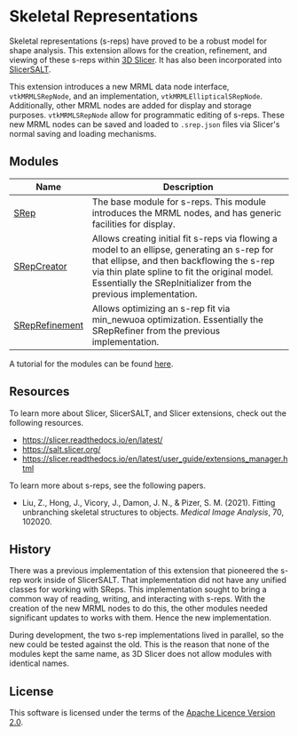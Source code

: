 # Skeletal Representations

Skeletal representations (s-reps) have proved to be a robust model for shape analysis. This extension allows for the creation, refinement, and viewing of these s-reps within [3D Slicer](https://www.slicer.org/). It has also been incorporated into [SlicerSALT](https://salt.slicer.org/).

This extension introduces a new MRML data node interface, `vtkMRMLSRepNode`, and an implementation, `vtkMRMLEllipticalSRepNode`. Additionally, other MRML nodes are added for display and storage purposes. `vtkMRMLSRepNode` allow for programmatic editing of s-reps. These new MRML nodes can be saved and loaded to `.srep.json` files via Slicer's normal saving and loading mechanisms.

## Modules

| Name | Description |
|------|-------------|
| [SRep](SRep) | The base module for s-reps. This module introduces the MRML nodes, and has generic facilities for display. |
| [SRepCreator](SRepCreator) | Allows creating initial fit s-reps via flowing a model to an ellipse, generating an s-rep for that ellipse, and then backflowing the s-rep via thin plate spline to fit the original model. Essentially the SRepInitializer from the previous implementation. |
| [SRepRefinement](SRepRefinement) | Allows optimizing an s-rep fit via min_newuoa optimization. Essentially the SRepRefiner from the previous implementation. |

A tutorial for the modules can be found [here](https://bit.ly/3sTEG3H).

## Resources

To learn more about Slicer, SlicerSALT, and Slicer extensions, check out the following resources.

 - https://slicer.readthedocs.io/en/latest/
 - https://salt.slicer.org/
 - https://slicer.readthedocs.io/en/latest/user_guide/extensions_manager.html

To learn more about s-reps, see the following papers.

 - Liu, Z., Hong, J., Vicory, J., Damon, J. N., & Pizer, S. M. (2021). Fitting unbranching skeletal structures to objects. _Medical Image Analysis_, 70, 102020.

## History

There was a previous implementation of this extension that pioneered the s-rep work inside of SlicerSALT. That implementation did not have any unified classes for working with SReps. This implementation sought to bring a common way of reading, writing, and interacting with s-reps. With the creation of the new MRML nodes to do this, the other modules needed significant updates to works with them. Hence the new implementation.

During development, the two s-rep implementations lived in parallel, so the new could be tested against the old. This is the reason that none of the modules kept the same name, as 3D Slicer does not allow modules with identical names.

## License

This software is licensed under the terms of the [Apache Licence Version 2.0](LICENSE).

